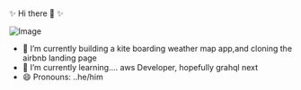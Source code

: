 ###
✨ Hi there 👋  ✨

![Image](https://github-readme-stats.vercel.app/api/top-langs/?username=tannerpace&theme=ithub_dark) 





- 🔭 I’m currently building a kite boarding weather map app,and cloning the airbnb landing page
- 🌱 I’m currently learning.... aws Developer,  hopefully grahql next 
- 😄 Pronouns: ..he/him


